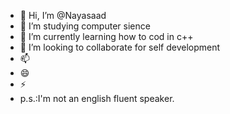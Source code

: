 - 👋 Hi, I’m @Nayasaad
- 👀 I’m studying computer sience
- 🌱 I’m currently learning how to cod in c++
- 💞️ I’m looking to collaborate for self development
- 📫 
- 😄
- ⚡
- p.s.:I'm not an english fluent speaker.

<!---
Nayasaad/Nayasaad is a ✨ special ✨ repository because its `README.md` (this file) appears on your GitHub profile.
You can click the Preview link to take a look at your changes.
--->

